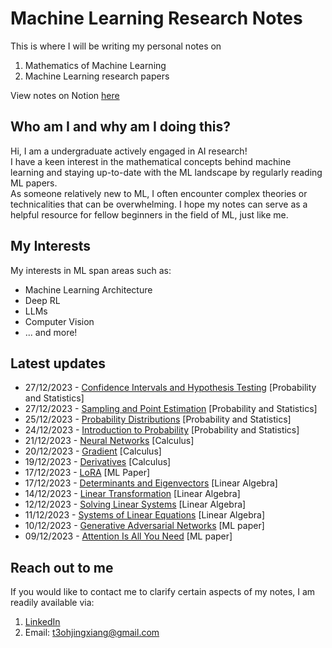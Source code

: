 # Machine Learning Research Notes

This is where I will be writing my personal notes on 
1. Mathematics of Machine Learning
2. Machine Learning research papers

View notes on Notion [here](https://jaydenmachinelearning.notion.site/)

## Who am I and why am I doing this?

Hi, I am a undergraduate actively engaged in AI research! \
I have a keen interest in the mathematical concepts behind machine learning and staying up-to-date with the ML landscape by regularly reading ML papers. \
As someone relatively new to ML, I often encounter complex theories or technicalities that can be overwhelming. I hope my notes can serve as a helpful resource for fellow beginners in the field of ML, just like me.

## My Interests

My interests in ML span areas such as:
* Machine Learning Architecture
* Deep RL
* LLMs
* Computer Vision
* ... and more!

## Latest updates

- 27/12/2023 - [Confidence Intervals and Hypothesis Testing](https://github.com/JaydenTeoh/ML-Research-Notes/tree/main/Mathematics%20for%20ML/Probability%20and%20Statistics/4.%20Confidence%20Intervals%20and%20Hypothesis%20Testing) [Probability and Statistics]
- 27/12/2023 - [Sampling and Point Estimation](https://github.com/JaydenTeoh/ML-Research-Notes/tree/main/Mathematics%20for%20ML/Probability%20and%20Statistics/3.%20Sampling%20and%20Point%20Estimation) [Probability and Statistics]
- 25/12/2023 - [Probability Distributions](https://github.com/JaydenTeoh/ML-research/tree/main/Mathematics%20for%20ML/Probability%20and%20Statistics/2.%20Probability%20Distributions) [Probability and Statistics]
- 24/12/2023 - [Introduction to Probability](https://github.com/JaydenTeoh/ML-research/tree/main/Mathematics%20for%20ML/Probability%20and%20Statistics/1.%20Introduction%20to%20Probability) [Probability and Statistics]
- 21/12/2023 - [Neural Networks](https://github.com/JaydenTeoh/ML-research/tree/main/Mathematics%20for%20ML/Calculus/3.%20Neural%20Networks) [Calculus]
- 20/12/2023 - [Gradient](https://github.com/JaydenTeoh/ML-research/tree/main/Mathematics%20for%20ML/Calculus/2.%20Gradient) [Calculus]
- 19/12/2023 - [Derivatives](https://github.com/JaydenTeoh/ML-research/tree/main/Mathematics%20for%20ML/Calculus/1.%20Derivatives) [Calculus]
- 17/12/2023 - [LoRA](https://github.com/JaydenTeoh/ML-research/tree/main/ML%20Papers%20Explained/Natural%20Language%20Processing/LoRA) [ML Paper]
- 17/12/2023 - [Determinants and Eigenvectors](https://github.com/JaydenTeoh/ML-research/tree/main/Mathematics%20for%20ML/Linear%20Algebra/4.%20Determinants%20and%20Eigenvectors) [Linear Algebra]
- 14/12/2023 - [Linear Transformation](https://github.com/JaydenTeoh/ML-research/tree/main/Mathematics%20for%20ML/Linear%20Algebra/3.%20Linear%20Transformations) [Linear Algebra]
- 12/12/2023 - [Solving Linear Systems](https://github.com/JaydenTeoh/ML-research/tree/main/Mathematics%20for%20ML/Linear%20Algebra/2.%20Solving%20Linear%20Systems) [Linear Algebra]
- 11/12/2023 - [Systems of Linear Equations](https://github.com/JaydenTeoh/ML-research/tree/main/Mathematics%20for%20ML/Linear%20Algebra/1.%20System%20of%20Linear%20Equations) [Linear Algebra]
- 10/12/2023 - [Generative Adversarial Networks](https://github.com/JaydenTeoh/ML-research/tree/main/ML%20Papers%20Explained/Generative%20Models/Generative%20Adversarial%20Networks) [ML paper]
- 09/12/2023 - [Attention Is All You Need](https://github.com/JaydenTeoh/ML-research/tree/main/ML%20Papers%20Explained/Natural%20Language%20Processing/Attention%20Is%20All%20You%20Need) [ML paper]

## Reach out to me

If you would like to contact me to clarify certain aspects of my notes, I am readily available via:
1. [LinkedIn](https://www.linkedin.com/in/jayden-teoh/)
2. Email: t3ohjingxiang@gmail.com
